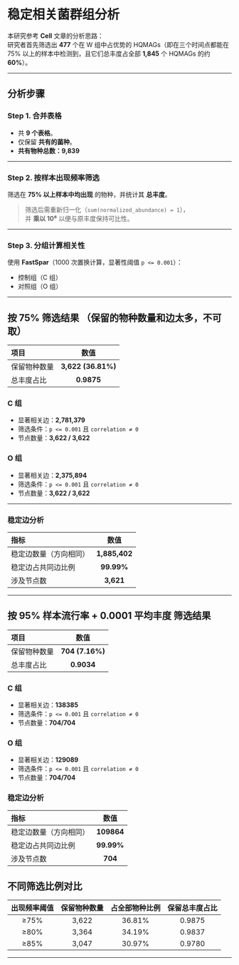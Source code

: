 # 稳定相关菌群组分析

本研究参考 **Cell** 文章的分析思路：  
研究者首先筛选出 **477** 个在 W 组中占优势的 HQMAGs（即在三个时间点都能在 75% 以上的样本中检测到，且它们总丰度占全部 **1,845** 个 HQMAGs 的约 **60%**）。

---

## 分析步骤

### Step 1. 合并表格
- 共 **9 个表格**。
- 仅保留 **共有的菌种**。
- **共有物种总数：9,839**

---

### Step 2. 按样本出现频率筛选
筛选在 **75% 以上样本中均出现** 的物种，并统计其 **总丰度**。  
>  筛选后需重新归一化（`sum(normalized_abundance) = 1`），  
> 并 **乘以 10⁶** 以便与原丰度保持可比性。

---

### Step 3. 分组计算相关性
使用 **FastSpar**（1000 次置换计算，显著性阈值 `p <= 0.001`）：
- 控制组（C 组）
- 对照组（O 组）

---

##  按 75% 筛选结果 （保留的物种数量和边太多，不可取）

| 项目 | 数值 |
|:-----|:------:|
| 保留物种数量 | **3,622 (36.81%)** |
| 总丰度占比 | **0.9875** |

### **C 组**
- 显著相关边：**2,781,379**
- 筛选条件：`p <= 0.001` 且 `correlation ≠ 0`
- 节点数量：**3,622 / 3,622**

### **O 组**
- 显著相关边：**2,375,894**
- 筛选条件：`p <= 0.001` 且 `correlation ≠ 0`
- 节点数量：**3,622 / 3,622**

---

###  稳定边分析

| 指标 | 数值 |
|:------|:------:|
| 稳定边数量（方向相同） | **1,885,402** |
| 稳定边占共同边比例 | **99.99%** |
| 涉及节点数 | **3,621** |

---

##  按 95% 样本流行率 + 0.0001 平均丰度 筛选结果 

| 项目 | 数值 |
|:-----|:------:|
| 保留物种数量 | **704 (7.16%)** |
| 总丰度占比 | **0.9034** | 

### **C 组**
- 显著相关边：**138385**
- 筛选条件：`p <= 0.001` 且 `correlation ≠ 0`
- 节点数量：**704/704**

### **O 组**
- 显著相关边：**129089**
- 筛选条件：`p <= 0.001` 且 `correlation ≠ 0`
- 节点数量：**704/704**

###  稳定边分析

| 指标 | 数值 |
|:------|:------:|
| 稳定边数量（方向相同） | **109864** |
| 稳定边占共同边比例 | **99.99%** |
| 涉及节点数 | **704** |

## 不同筛选比例对比

| 出现频率阈值 | 保留物种数量 | 占全部物种比例 | 保留总丰度占比 |
|:-------------:|:-------------:|:---------------:|:---------------:|
| ≥75% | 3,622 | 36.81% | 0.9875 |
| ≥80% | 3,364 | 34.19% | 0.9837 |
| ≥85% | 3,047 | 30.97% | 0.9780 |

---
